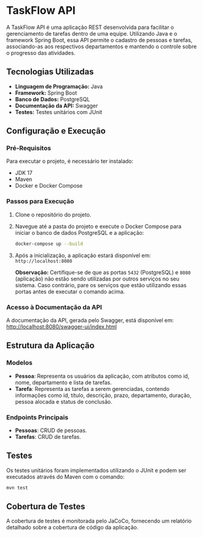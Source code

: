 
# TaskFlow API

A TaskFlow API é uma aplicação REST desenvolvida para facilitar o gerenciamento de tarefas dentro de uma equipe.
Utilizando Java e o framework Spring Boot, essa API permite o cadastro de pessoas e tarefas,
associando-as aos respectivos departamentos e mantendo o controle sobre o progresso das atividades.

## Tecnologias Utilizadas

- **Linguagem de Programação:** Java
- **Framework:** Spring Boot
- **Banco de Dados:** PostgreSQL
- **Documentação da API:** Swagger
- **Testes:** Testes unitários com JUnit

## Configuração e Execução

### Pré-Requisitos

Para executar o projeto, é necessário ter instalado:
- JDK 17
- Maven
- Docker e Docker Compose

### Passos para Execução

1. Clone o repositório do projeto.

2. Navegue até a pasta do projeto e execute o Docker Compose para iniciar o banco de dados PostgreSQL e a aplicação:

   ```sh
   docker-compose up --build
   ```

3. Após a inicialização, a aplicação estará disponível em: `http://localhost:8080`

   **Observação:** Certifique-se de que as portas `5432` (PostgreSQL) e `8080` (aplicação) não estão sendo utilizadas por outros serviços no seu sistema. Caso contrário, pare os serviços que estão utilizando essas portas antes de executar o comando acima.

### Acesso à Documentação da API

A documentação da API, gerada pelo Swagger, está disponível em: [http://localhost:8080/swagger-ui/index.html](http://localhost:8080/swagger-ui/index.html)

## Estrutura da Aplicação

### Modelos

- **Pessoa**: Representa os usuários da aplicação, com atributos como id, nome, departamento e lista de tarefas.
- **Tarefa**: Representa as tarefas a serem gerenciadas, contendo informações como id, título, descrição, prazo, departamento, duração, pessoa alocada e status de conclusão.

### Endpoints Principais

- **Pessoas**: CRUD de pessoas.
- **Tarefas**: CRUD de tarefas.

## Testes

Os testes unitários foram implementados utilizando o JUnit e podem ser executados através do Maven com o comando:

```sh
mvn test
```

## Cobertura de Testes

A cobertura de testes é monitorada pelo JaCoCo, fornecendo um relatório detalhado sobre a cobertura de código da aplicação.


